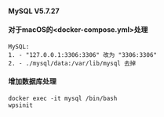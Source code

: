 #### MySQL V5.7.27

#### 对于macOS的<docker-compose.yml>处理
```
MySQL:
1. - "127.0.0.1:3306:3306" 改为 "3306:3306"
2. - ./mysql/data:/var/lib/mysql 去掉
```

#### 增加数据库处理
```
docker exec -it mysql /bin/bash
wpsinit
```
